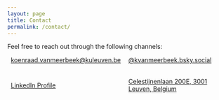 ```yaml
---
layout: page
title: Contact
permalink: /contact/
---
```

Feel free to reach out through the following channels:

<div class="contact-list">
  <div class="contact-item">
    <span class="icon-envelop contact-icon"></span>
    <a href="#" onclick="window.location='mailto:' + ['koenraad.vanmeerbeek', 'kuleuven.be'].join('@')">
      koenraad.vanmeerbeek@kuleuven.be
    </a>
  </div>

  <div class="contact-item">
    <span class="icon-bluesky contact-icon"></span>
    <a href="https://bsky.app/profile/kvanmeerbeek.bsky.social" target="_blank">
      @kvanmeerbeek.bsky.social
    </a>
  </div>

  <div class="contact-item">
    <span class="icon-linkedin2 contact-icon"></span>
    <a href="https://www.linkedin.com/in/koenraad-van-meerbeek-1b767b19/" target="_blank">
      LinkedIn Profile
    </a>
  </div>

  <div class="contact-item">
    <span class="icon-location contact-icon"></span>
    <a href="https://www.google.com/maps?q=Celestijnenlaan+200E,+3001+Leuven,+Belgium" target="_blank">
      Celestijnenlaan 200E, 3001 Leuven, Belgium
    </a>
  </div>
</div>

<style>
/* Container for the contact items */
.contact-list {
  display: flex;                /* Use flexbox for alignment */
  flex-wrap: wrap;              /* Wrap to the next line if items don't fit */
  gap: 1rem;                    /* Space between items */
  justify-content: space-between; /* Adjust spacing */
}

/* Individual contact items */
.contact-item {
  display: flex;                /* Align icon and text horizontally */
  align-items: center;          /* Vertically center icon and text */
  flex: 1 1 calc(50% - 1rem);   /* Make each item take up 50% of the width minus spacing */
  max-width: calc(50% - 1rem);  /* Ensure a maximum width of 50% */
  margin-bottom: 1rem;          /* Space between rows */
}

/* Icon styling */
.contact-icon {
  font-size: 24px;              /* Adjust icon size */
  margin-right: 0.5rem;         /* Space between icon and text */
  color: #006871ff;               /* Custom icon color */
}

/* Adjustments for smaller screens */
@media (max-width: 600px) {
  .contact-item {
    flex: 1 1 100%;             /* Make items stack vertically on small screens */
    max-width: 100%;            /* Full width for each item */
  }
}
</style>
